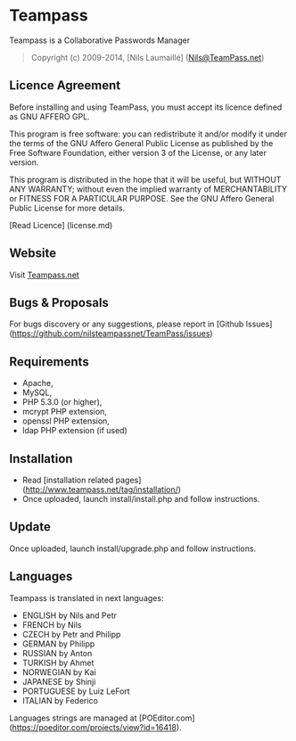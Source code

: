 # Teampass

Teampass is a Collaborative Passwords Manager

> Copyright (c) 2009-2014, [Nils Laumaillé] (Nils@TeamPass.net)

## Licence Agreement

Before installing and using TeamPass, you must accept its licence defined as GNU AFFERO GPL.

This program is free software: you can redistribute it and/or modify it under the terms of the GNU Affero General Public License as published by the Free Software Foundation, either version 3 of the License, or any later version.

This program is distributed in the hope that it will be useful, but WITHOUT ANY WARRANTY; without even the implied warranty of MERCHANTABILITY or FITNESS FOR A PARTICULAR PURPOSE. See the GNU Affero General Public License for more details.

[Read Licence] (license.md)

## Website

Visit [Teampass.net](http://www.teampass.net/)

## Bugs & Proposals

For bugs discovery or any suggestions, please report in [Github Issues] (https://github.com/nilsteampassnet/TeamPass/issues)

## Requirements

* Apache,
* MySQL,
* PHP 5.3.0 (or higher),
* mcrypt PHP extension,
* openssl PHP extension,
* ldap PHP extension (if used)

## Installation

* Read [installation related pages] (http://www.teampass.net/tag/installation/)
* Once uploaded, launch install/install.php and follow instructions.

## Update

Once uploaded, launch install/upgrade.php and follow instructions.

## Languages

Teampass is translated in next languages:

* ENGLISH 		by Nils and Petr
* FRENCH 		by Nils
* CZECH 		by Petr and Philipp
* GERMAN 		by Philipp
* RUSSIAN 		by Anton
* TURKISH 		by Ahmet
* NORWEGIAN 	by Kai
* JAPANESE		by Shinji
* PORTUGUESE 	by Luiz LeFort
* ITALIAN		by Federico

Languages strings are managed at [POEditor.com] (https://poeditor.com/projects/view?id=16418).